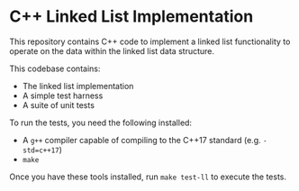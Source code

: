 # C++ Linked List Implementation

This repository contains C++ code to implement a linked list functionality to operate on the data within the linked list data structure.

This codebase contains:

- The linked list implementation
- A simple test harness
- A suite of unit tests

To run the tests, you need the following installed:

- A `g++` compiler capable of compiling to the C++17 standard (e.g. `-std=c++17`)
- `make`

Once you have these tools installed, run `make test-ll` to execute the tests.
